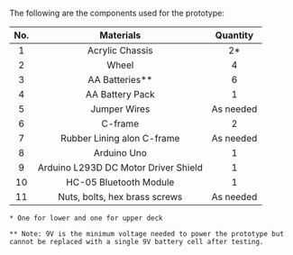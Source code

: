 The following are the components used for the prototype:

|  No.  |               Materials               | Quantity  |
| :---: | :----------------------------------: | :-------: |
|   1   |           Acrylic Chassis            |     2*     |
|   2   |                Wheel                 |     4     |
|   3   |            AA Batteries**             |     6     |
|   4   |           AA Battery Pack            |     1     |
|   5   |             Jumper Wires             | As needed |
|   6   |               C-frame                |     2     |
|   7   |      Rubber Lining alon C-frame      | As needed |
|   8   |             Arduino Uno              |     1     |
|   9   | Arduino L293D DC Motor Driver Shield |     1     |
|  10   |        HC-05 Bluetooth Module        |     1     |
|  11   |    Nuts, bolts, hex brass screws     | As needed |

```
* One for lower and one for upper deck 

** Note: 9V is the minimum voltage needed to power the prototype but cannot be replaced with a single 9V battery cell after testing.
```
